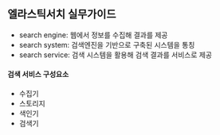 ## 엘라스틱서치 실무가이드

* search engine: 웹에서 정보를 수집해 결과를 제공
* search system: 검색엔진을 기반으로 구축된 시스템을 통칭
* search service: 검색 시스템을 활용해 검색 결과를 서비스로 제공

#### 검색 서비스 구성요소
- 수집기
- 스토리지
- 색인기
- 검색기